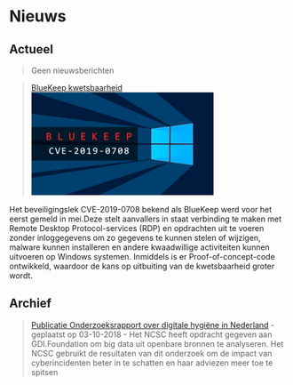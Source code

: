 
# Nieuws

## Actueel

> Geen nieuwsberichten


<!--
<div id="inhoud">
<div class="wrapper">
<div id="content" class="article"></div>
<div class="fullWidthSection">
  <section class="brickRow nieuws">


<div class="brick">
<a href="#">
<h3>BlueKeep kwetsbaarheid</h3>
        <div class="brick-image">
                <img src="https://raw.githubusercontent.com/GCERT/GCERT.NL/master/img/windows-bluekeep-cve-2019-07-08.png" alt="BlueKeep kwetsbaarheid voor Windows systemen" />
                </div></a>
            <div class="brick-text">
            <p>
              <span class="publDate">14-05-2019 | 23:04</span>
            </p>
            <p>Het beveiligingslek CVE-2019-0708 bekend als BlueKeep werd voor het eerst gemeld in mei.Deze stelt aanvallers in staat verbinding te maken met Remote Desktop Protocol-services (RDP) en opdrachten uit te voeren zonder inloggegevens om zo gegevens te kunnen stelen of wijzigen, malware kunnen installeren en andere kwaadwillige activiteiten kunnen uitvoeren op Windows systemen. Inmiddels is er Proof-of-concept-code ontwikkeld, waardoor de kans op uitbuiting van de kwetsbaarheid groter wordt.</p>
            </div>
 
    </div>

</section>
-->

> [BlueKeep kwetsbaarheid]()
![BlueKeep kwetsbaarheid voor Windows systemen](https://raw.githubusercontent.com/GCERT/GCERT.NL/master/img/windows-bluekeep-cve-2019-07-08.png)


<p>Het beveiligingslek CVE-2019-0708 bekend als BlueKeep werd voor het eerst gemeld in mei.Deze stelt aanvallers in staat verbinding te maken met Remote Desktop Protocol-services (RDP) en opdrachten uit te voeren zonder inloggegevens om zo gegevens te kunnen stelen of wijzigen, malware kunnen installeren en andere kwaadwillige activiteiten kunnen uitvoeren op Windows systemen. Inmiddels is er Proof-of-concept-code ontwikkeld, waardoor de kans op uitbuiting van de kwetsbaarheid groter wordt.</p>






## Archief

> [Publicatie Onderzoeksrapport over digitale hygiëne in Nederland](https://gcert.nl/nieuws/03-10-2018_Onderzoeksrapport_over_digitale_hygi%C3%ABne_in_Nederland) - geplaatst op 03-10-2018 - Het NCSC heeft opdracht gegeven aan GDI.Foundation om big data uit openbare bronnen te analyseren. Het NCSC gebruikt de resultaten van dit onderzoek om de impact van cyberincidenten beter in te schatten en haar adviezen meer toe te spitsen
